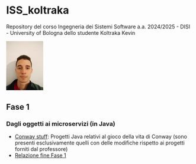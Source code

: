 # ISS_koltraka
Repository del corso Ingegneria dei Sistemi Software a.a. 2024/2025 - DISI - University of Bologna dello studente Koltraka Kevin

<img src="la_mia_faccia/kevin.jpeg" alt="Descrizione" width="100">

<h2 id="Fase1">Fase 1</h2>

### Dagli oggetti ai microservizi (in Java)
* [Conway stuff](conway_stuff): Progetti Java relativi al gioco della vita di Conway (sono presenti esclusivamente quelli con delle modifiche rispetto ai progetti forniti dal professore)
* [Relazione fine Fase 1](relazione_fase1/Fase1ISS25-KoltrakaKevin.pdf)
